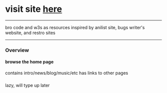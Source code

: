 # visit site [here](https://prinssk.github.io/profile/)
***
bro code and w3s as resources
inspired by anilist site, bugs writer's website, and restro sites

***

### Overview

#### browse the home page
contains intro/news/blog/music/etc
has links to other pages

###
lazy, will type up later


